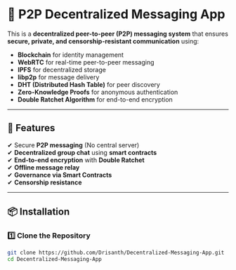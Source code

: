 # 🔗 P2P Decentralized Messaging App

This is a **decentralized peer-to-peer (P2P) messaging system** that ensures **secure, private, and censorship-resistant communication** using:
- **Blockchain** for identity management
- **WebRTC** for real-time peer-to-peer messaging
- **IPFS** for decentralized storage
- **libp2p** for message delivery
- **DHT (Distributed Hash Table)** for peer discovery
- **Zero-Knowledge Proofs** for anonymous authentication
- **Double Ratchet Algorithm** for end-to-end encryption

---

## 🚀 Features
✔ Secure **P2P messaging** (No central server)  
✔ **Decentralized group chat** using **smart contracts**  
✔ **End-to-end encryption** with **Double Ratchet**  
✔ **Offline message relay**  
✔ **Governance via Smart Contracts**  
✔ **Censorship resistance**  

---

## 📦 Installation

### 1️⃣ **Clone the Repository**
```sh
git clone https://github.com/Drisanth/Decentralized-Messaging-App.git
cd Decentralized-Messaging-App
